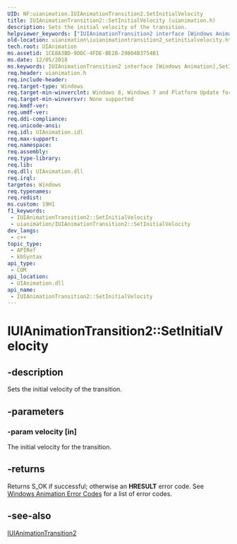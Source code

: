 ```yaml
---
UID: NF:uianimation.IUIAnimationTransition2.SetInitialVelocity
title: IUIAnimationTransition2::SetInitialVelocity (uianimation.h)
description: Sets the initial velocity of the transition.
helpviewer_keywords: ["IUIAnimationTransition2 interface [Windows Animation]","SetInitialVelocity method","IUIAnimationTransition2.SetInitialVelocity","IUIAnimationTransition2::SetInitialVelocity","SetInitialVelocity","SetInitialVelocity method [Windows Animation]","SetInitialVelocity method [Windows Animation]","IUIAnimationTransition2 interface","uianimation.iuianimationtransition2_setinitialvelocity","uianimation/IUIAnimationTransition2::SetInitialVelocity"]
old-location: uianimation\iuianimationtransition2_setinitialvelocity.htm
tech.root: UIAnimation
ms.assetid: 1CE8A3BD-9DDC-4FDE-BE2B-29804B3754B1
ms.date: 12/05/2018
ms.keywords: IUIAnimationTransition2 interface [Windows Animation],SetInitialVelocity method, IUIAnimationTransition2.SetInitialVelocity, IUIAnimationTransition2::SetInitialVelocity, SetInitialVelocity, SetInitialVelocity method [Windows Animation], SetInitialVelocity method [Windows Animation],IUIAnimationTransition2 interface, uianimation.iuianimationtransition2_setinitialvelocity, uianimation/IUIAnimationTransition2::SetInitialVelocity
req.header: uianimation.h
req.include-header: 
req.target-type: Windows
req.target-min-winverclnt: Windows 8, Windows 7 and Platform Update for Windows 7 [desktop apps \| UWP apps]
req.target-min-winversvr: None supported
req.kmdf-ver: 
req.umdf-ver: 
req.ddi-compliance: 
req.unicode-ansi: 
req.idl: UIAnimation.idl
req.max-support: 
req.namespace: 
req.assembly: 
req.type-library: 
req.lib: 
req.dll: UIAnimation.dll
req.irql: 
targetos: Windows
req.typenames: 
req.redist: 
ms.custom: 19H1
f1_keywords:
 - IUIAnimationTransition2::SetInitialVelocity
 - uianimation/IUIAnimationTransition2::SetInitialVelocity
dev_langs:
 - c++
topic_type:
 - APIRef
 - kbSyntax
api_type:
 - COM
api_location:
 - UIAnimation.dll
api_name:
 - IUIAnimationTransition2::SetInitialVelocity
---
```


# IUIAnimationTransition2::SetInitialVelocity


## -description

Sets the initial velocity of the transition.

## -parameters

### -param velocity [in]

The initial velocity for the transition.

## -returns

Returns S_OK if successful; otherwise an <b>HRESULT</b> error code. See <a href="/windows/desktop/UIAnimation/uianimation-error-codes">Windows Animation Error Codes</a> for a list of error codes.

## -see-also

<a href="/windows/desktop/api/uianimation/nn-uianimation-iuianimationtransition2">IUIAnimationTransition2</a>

